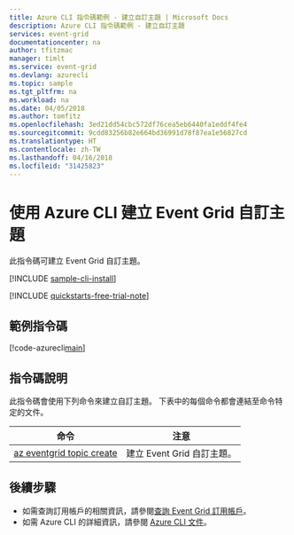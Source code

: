 ```yaml
---
title: Azure CLI 指令碼範例 - 建立自訂主題 | Microsoft Docs
description: Azure CLI 指令碼範例 - 建立自訂主題
services: event-grid
documentationcenter: na
author: tfitzmac
manager: timlt
ms.service: event-grid
ms.devlang: azurecli
ms.topic: sample
ms.tgt_pltfrm: na
ms.workload: na
ms.date: 04/05/2018
ms.author: tomfitz
ms.openlocfilehash: 3ed21dd54cbc572df76cea5eb6440fa1eddf4fe4
ms.sourcegitcommit: 9cdd83256b82e664bd36991d78f87ea1e56827cd
ms.translationtype: HT
ms.contentlocale: zh-TW
ms.lasthandoff: 04/16/2018
ms.locfileid: "31425823"
---
```

# <a name="create-event-grid-custom-topic-with-azure-cli"></a>使用 Azure CLI 建立 Event Grid 自訂主題

此指令碼可建立 Event Grid 自訂主題。

[!INCLUDE [sample-cli-install](../../../includes/sample-cli-install.md)]

[!INCLUDE [quickstarts-free-trial-note](../../../includes/quickstarts-free-trial-note.md)]

## <a name="sample-script"></a>範例指令碼

[!code-azurecli[main](../../../cli_scripts/event-grid/create-custom-topic/create-custom-topic.sh "Create custom topic")]

## <a name="script-explanation"></a>指令碼說明

此指令碼會使用下列命令來建立自訂主題。 下表中的每個命令都會連結至命令特定的文件。

| 命令 | 注意 |
|---|---|
| [az eventgrid topic create](https://docs.microsoft.com/cli/azure/eventgrid/topic#az-eventgrid-topic-create) | 建立 Event Grid 自訂主題。 |


## <a name="next-steps"></a>後續步驟

* 如需查詢訂用帳戶的相關資訊，請參閱[查詢 Event Grid 訂用帳戶](../query-event-subscriptions.md)。
* 如需 Azure CLI 的詳細資訊，請參閱 [Azure CLI 文件](https://docs.microsoft.com/cli/azure)。
